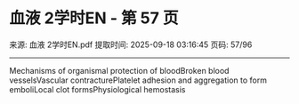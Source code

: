 # 血液 2学时EN - 第 57 页

来源: 血液 2学时EN.pdf
提取时间: 2025-09-18 03:16:45
页码: 57/96

---

Mechanisms of organismal protection of bloodBroken blood vesselsVascular contracturePlatelet adhesion and aggregation to form emboliLocal clot formsPhysiological hemostasis